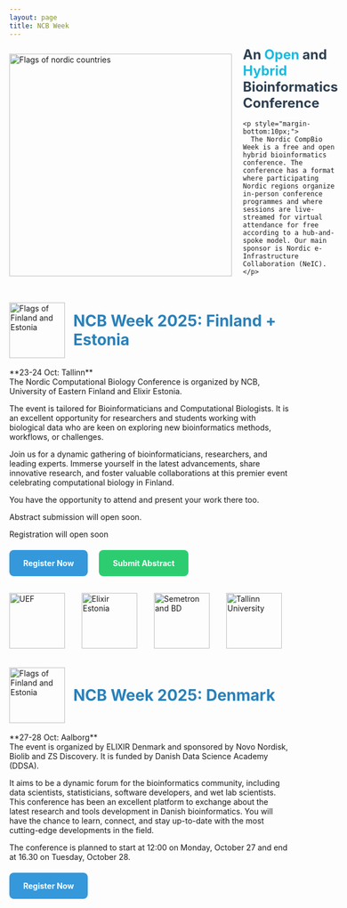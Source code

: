 ```yaml
---
layout: page
title: NCB Week
---
```


<div style="display:flex; align-items:center; gap:20px;">
  <img src="{{ '/assets/img/Flags/AllNordicsFlags.png' | relative_url }}" alt="Flags of nordic countries" style="height:400px;">
  
  <div style="max-width:600px;">
    <h1 style="font-size:24px; color:#2c3e50; margin-top:0;">
      An <span style="color:#16bbe0;">Open</span> and 
      <span style="color:#16bbe0;">Hybrid</span>
      Bioinformatics Conference
    </h1>

    <p style="margin-bottom:10px;">
      The Nordic CompBio Week is a free and open hybrid bioinformatics conference. The conference has a format where participating Nordic regions organize in-person conference programmes and where sessions are live-streamed for virtual attendance for free according to a hub-and-spoke model. Our main sponsor is Nordic e-Infrastructure Collaboration (NeIC).​
    </p>
  </div>
</div>
<br>
<br>
<div style="display:flex; align-items:center; gap:15px;">
  <img src="{{ '/assets/img/External_Logos/Estonia_Finland_Flag.png' | relative_url }}" alt="Flags of Finland and Estonia" style="height:100px;">

  <h2 style="font-size:28px; color:#2980b9; margin:0;">
    NCB Week 2025: Finland + Estonia
  </h2>
</div>
<br>
**23-24 Oct: Tallinn**  
<br>
The Nordic Computational Biology Conference is organized by NCB, University of Eastern Finland and Elixir Estonia.  

The event is tailored for Bioinformaticians and Computational Biologists. It is an excellent opportunity for researchers and students working with biological data who are keen on exploring new bioinformatics methods, workflows, or challenges.  

Join us for a dynamic gathering of bioinformaticians, researchers, and leading experts. Immerse yourself in the latest advancements, share innovative research, and foster valuable collaborations at this premier event celebrating computational biology in Finland.​  

You have the opportunity to attend and present your work there too.  

Abstract submission will open soon.  

Registration will open soon 

<div style="display:flex; gap:20px; flex-wrap:wrap; margin-top:20px;">
  <a href="https://ncbweek2025.org/register" target="_blank" style="padding:15px 25px; background:#3498db; color:white; text-decoration:none; border-radius:8px;"> <strong>Register Now</strong></a>
  <a href="https://ncbweek2025.org/abstracts" target="_blank" style="padding:15px 25px; background:#2ecc71; color:white; text-decoration:none; border-radius:8px;"> <strong>Submit Abstract</strong></a>
</div>

<div style="display:flex; gap:30px; align-items:center; margin-top:30px;">
  <img src="{{ '/assets/img/External_Logos/UEF_white on black.jpg' | relative_url }}" alt="UEF" style="height:100px;">
  <img src="{{ '/assets/img/External_Logos/ELIXIR Node logos_Estonia.png' | relative_url }}" alt="Elixir Estonia" style="height:100px;">
  <img src="{{ '/assets/img/External_Logos/SemetronBD_RGB.png' | relative_url }}" alt="Semetron and BD" style="height:100px;">
  <img src="{{ '/assets/img/External_Logos/TLU-logo.jpg' | relative_url }}" alt="Tallinn University" style="height:100px;">
</div>

<br>
<br>

<div style="display:flex; align-items:center; gap:15px;">
  <img src="{{ '/assets/img/Flags/Denmark flag.png' | relative_url }}" alt="Flags of Finland and Estonia" style="height:100px;">

  <h2 style="font-size:28px; color:#2980b9; margin:0;">
    NCB Week 2025: Denmark
  </h2>
</div>
<br>
**27-28 Oct: Aalborg**  
<br>
The event is organized by ELIXIR Denmark and sponsored by Novo Nordisk, Biolib and ZS Discovery. It is funded by Danish Data Science Academy (DDSA).

It aims to be a dynamic forum for the bioinformatics community, including data scientists, statisticians, software developers, and wet lab scientists. This conference has been an excellent platform to exchange about the latest research and tools development in Danish bioinformatics. You will have the chance to learn, connect, and stay up-to-date with the most cutting-edge developments in the field. 

The conference is planned to start at 12:00 on Monday, October 27 and end at 16.30 on Tuesday, October 28.​

<div style="display:flex; gap:20px; flex-wrap:wrap; margin-top:20px;">
  <a href="https://eventsignup.ku.dk/9danishbioinfconference" target="_blank" style="padding:15px 25px; background:#3498db; color:white; text-decoration:none; border-radius:8px;"> <strong>Register Now</strong></a>
</div>